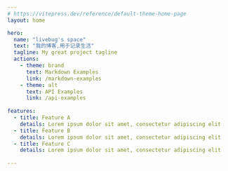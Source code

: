```yaml
---
# https://vitepress.dev/reference/default-theme-home-page
layout: home

hero:
  name: "livebug's space"
  text: "我的博客,用于记录生活"
  tagline: My great project tagline
  actions:
    - theme: brand
      text: Markdown Examples
      link: /markdown-examples
    - theme: alt
      text: API Examples
      link: /api-examples
 
features:
  - title: Feature A
    details: Lorem ipsum dolor sit amet, consectetur adipiscing elit
  - title: Feature B
    details: Lorem ipsum dolor sit amet, consectetur adipiscing elit
  - title: Feature C
    details: Lorem ipsum dolor sit amet, consectetur adipiscing elit
 
---
```



